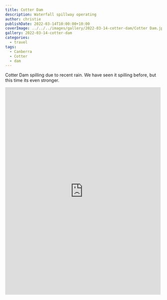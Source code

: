 ```yaml
---
title: Cotter Dam
description: Waterfall spillway operating
author: christie
publishDate: 2022-03-14T10:00:00+10:00
coverImage: ../../../images/gallery/2022-03-14-cotter-dam/Cotter Dam.jpeg
gallery: 2022-03-14-cotter-dam
categories:
  - travel
tags:
  - Canberra
  - Cotter
  - dam
---
```


Cotter Dam spilling due to recent rain. We have seen it spilling before, but this time its even stronger.

<iframe src="https://www.facebook.com/plugins/post.php?href=https%3A%2F%2Fwww.facebook.com%2Fchris1.tham%2Fposts%2Fpfbid0DZSZ1FPP4qRp6gxkFY3avQrRKEiEwT5MBPUDJgPiTGALBC9hqmgfXBHYQAEfabqDl&show_text=true&width=500" width="500" height="665" style="border:none;overflow:hidden" scrolling="no" frameborder="0" allowfullscreen="true" allow="autoplay; clipboard-write; encrypted-media; picture-in-picture; web-share"></iframe>